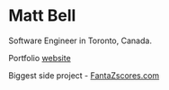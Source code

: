 # Matt Bell

Software Engineer in Toronto, Canada.

Portfolio [website](https://www.matthewbell.dev)

Biggest side project - [FantaZscores.com](https://www.fantazscores.com)
